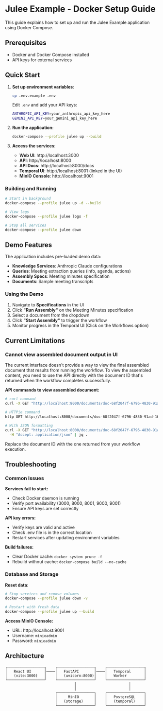 # Julee Example - Docker Setup Guide

This guide explains how to set up and run the Julee Example application using Docker Compose.

## Prerequisites

- Docker and Docker Compose installed
- API keys for external services

## Quick Start

1. **Set up environment variables**:
   ```bash
   cp .env.example .env
   ```
   Edit `.env` and add your API keys:
   ```bash
   ANTHROPIC_API_KEY=your_anthropic_api_key_here
   GEMINI_API_KEY=your_gemini_api_key_here
   ```

2. **Run the application**:
   ```bash
   docker-compose --profile julee up --build
   ```

3. **Access the services**:
   - **Web UI**: http://localhost:3000
   - **API**: http://localhost:8000
   - **API Docs**: http://localhost:8000/docs
   - **Temporal UI**: http://localhost:8001 (linked in the UI)
   - **MinIO Console**: http://localhost:9001

### Building and Running

```bash
# Start in background
docker-compose --profile julee up -d --build

# View logs
docker-compose --profile julee logs -f

# Stop all services
docker-compose --profile julee down
```

## Demo Features

The application includes pre-loaded demo data:

- **Knowledge Services**: Anthropic Claude configurations
- **Queries**: Meeting extraction queries (info, agenda, actions)
- **Assembly Specs**: Meeting minutes specification
- **Documents**: Sample meeting transcripts

### Using the Demo

1. Navigate to **Specifications** in the UI
2. Click **"Run Assembly"** on the Meeting Minutes specification
3. Select a document from the dropdown
4. Click **"Start Assembly"** to trigger the workflow
5. Monitor progress in the Temporal UI (Click on the Workflows option)

## Current Limitations

### Cannot view assembled document output in UI

The current interface doesn't provide a way to view the final assembled document that results from running the workflow. To view the assembled content, you need to use the API directly with the document ID that's returned when the workflow completes successfully.

**API commands to view assembled document:**

```bash
# curl command
curl -X GET "http://localhost:8000/documents/doc-68f2047f-6796-4830-91ad-104da83f6f24/content"

# HTTPie command
http GET http://localhost:8000/documents/doc-68f2047f-6796-4830-91ad-104da83f6f24/content

# With JSON formatting
curl -X GET "http://localhost:8000/documents/doc-68f2047f-6796-4830-91ad-104da83f6f24/content" \
  -H "Accept: application/json" | jq .
```

Replace the document ID with the one returned from your workflow execution.

## Troubleshooting

### Common Issues

**Services fail to start:**
- Check Docker daemon is running
- Verify port availability (3000, 8000, 8001, 9000, 9001)
- Ensure API keys are set correctly

**API key errors:**
- Verify keys are valid and active
- Check .env file is in the correct location
- Restart services after updating environment variables

**Build failures:**
- Clear Docker cache: `docker system prune -f`
- Rebuild without cache: `docker-compose build --no-cache`

### Database and Storage

**Reset data:**
```bash
# Stop services and remove volumes
docker-compose --profile julee down -v

# Restart with fresh data
docker-compose --profile julee up --build
```

**Access MinIO Console:**
- URL: http://localhost:9001
- Username: `minioadmin`
- Password: `minioadmin`

## Architecture

```
┌─────────────────┐    ┌─────────────────┐    ┌─────────────────┐
│   React UI      │────│   FastAPI       │────│   Temporal      │
│   (vite:3000)   │    │   (uvicorn:8000)│    │   Worker        │
└─────────────────┘    └─────────────────┘    └─────────────────┘
                                │                        │
                                │                        │
                       ┌─────────────────┐    ┌─────────────────┐
                       │     MinIO       │    │   PostgreSQL    │
                       │   (storage)     │    │   (temporal)    │
                       └─────────────────┘    └─────────────────┘
```
